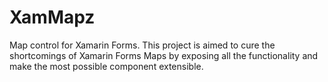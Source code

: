# XamMapz

Map control for Xamarin Forms.
This project is aimed to cure the shortcomings of Xamarin Forms Maps by exposing all the functionality and make the most possible component extensible.
